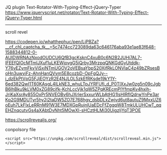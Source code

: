 JQ plugin Text-Rotator-With-Typing-Effect-jQuery-Typer 
https://www.jqueryscript.net/rotator/Text-Rotator-With-Typing-Effect-jQuery-Typer.html

-----------------------------------------
scroll revel 

https://codepen.io/whatthephuc/pen/LjPBZa?__cf_chl_captcha_tk__=5c7474cc723089da63c646176aba93e1ae83f648-1588344812-0-AUIDWRNAzNxodOUDCU6QfB3gcKsknC4xuB0c6N2B2JUHi7AL7-lFEEfQIOcMTmlJXuf1uLKEWjovgG5iQrby3MrzpqQNKGdGyUtddk-Y76vEZymFkvViSxiNTmUGOV2oVEBsaYbpS20XjfRkLONVlaC4z49bZRsesBoHn3uwviFz-AhnHanQVvm5E8cozbD-OpFgQJy--j_dzEkPtVpG5FJjEOYzR2E4NJLOL5zkEfRKsde19kY1Y-6ed382QwI1T60KAsgL4ILkNE3_whuLTpJYRFUfj_d_P0TlXxJw0zg5n09cJgbB6lhBku9kLVM0xZG89cifk-KchLccVjk1qW5ZPqKREcmPIYfmpKv4hxih-JriKaXsrAy855OxPr5NVEOBv6hJXrIerSxxurWLbAtHG1IsHlRfIQdrwYnPe3arKp2G9MDUTyr5hy2j2taDW5ZO7E768hgv_dsbDLxZwjvd6ut8autuZ9MxxUZ6oEuh7LkFlxLeRRnM91W3E7MDXGpRujnlUaEDcFfZgqqW8TmkULUHCwT_qqEHZnqcutvGs4aXAbtDvNht5MOwXI-sHCztHLMi30UigzIjYqT3POE



https://scrollrevealjs.org/

conpolsory file
<script src="https://unpkg.com/scrollreveal"></script>
    <script src="https://unpkg.com/scrollreveal/dist/scrollreveal.min.js"></script>
	
--------------------------------------
